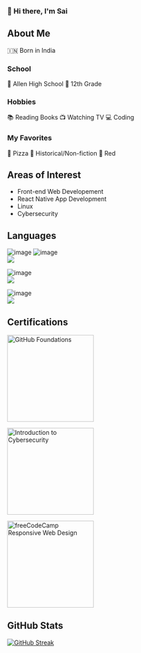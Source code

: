 ### 👋 Hi there, I'm Sai

## About Me
🇮🇳 Born in India

### School
🏫 Allen High School
📓 12th Grade

### Hobbies
📚 Reading Books
📺 Watching TV
💻 Coding

### My Favorites 
🍕 Pizza
📖 Historical/Non-fiction
🔴 Red

## Areas of Interest 

- Front-end Web Developement
- React Native App Development
- Linux
- Cybersecurity

## Languages

![image](https://img.shields.io/badge/HTML5-E34F26?style=for-the-badge&logo=html5&logoColor=white) ![image](https://img.shields.io/badge/CSS3-1572B6?style=for-the-badge&logo=css3&logoColor=white)     
![](https://geps.dev/progress/90)

![image](https://img.shields.io/badge/Swift-FA7343?style=for-the-badge&logo=swift&logoColor=white)  
![](https://geps.dev/progress/70)

![image](https://img.shields.io/badge/Python-FFD43B?style=for-the-badge&logo=python&logoColor=blue)  
![](https://geps.dev/progress/50)

## Certifications

<a href="https://www.credly.com/badges/c184e485-5719-46a0-8dea-a19394cde473/public_url"><img src="https://github.com/saip9/saip9/assets/89651922/5d66b1ef-9892-4f51-99a8-cd709f697ae6" alt="GitHub Foundations" width="200" height="200"> </a>

<a href="https://www.credly.com/badges/f0d569e7-1072-4400-b80d-dae903202c7f/public_url"><img src="https://github.com/saip9/saip9/assets/89651922/1a6820bd-a5de-4bb9-be9c-450bfa9eb6ce" alt="Introduction to Cybersecurity" width="200" height="200"> </a>

<a href="https://www.freecodecamp.org/certification/fcc6f4e100e-a364-4352-ab7c-3c48ef139bad/responsive-web-design"><img src="https://github.com/saip9/saip9/assets/89651922/8f1969f8-7f21-4aad-aba6-dfaa862750f4" alt="freeCodeCamp Responsive Web Design" width="200" height="200"> </a>

## GitHub Stats

[![GitHub Streak](https://streak-stats.demolab.com?user=saip9)](https://git.io/streak-stats)


<!--
**saip9/saip9** is a ✨ _special_ ✨ repository because its `README.md` (this file) appears on your GitHub profile.

Here are some ideas to get you started:

- 🔭 I’m currently working on ...
- 🌱 I’m currently learning ...
- 👯 I’m looking to collaborate on ...
- 🤔 I’m looking for help with ...
- 💬 Ask me about ...
- 📫 How to reach me: ...
- 😄 Pronouns: ...
- ⚡ Fun fact: ...
-->
